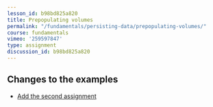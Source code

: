 ```yaml
---
lesson_id: b98bd825a820
title: Prepopulating volumes
permalink: "/fundamentals/persisting-data/prepopulating-volumes/"
course: fundamentals
vimeo: '259597847'
type: assignment
discussion_id: b98bd825a820
---
```


## Changes to the examples
* [Add the second assignment](https://github.com/learndocker/docker_examples/commit/5b31528)
